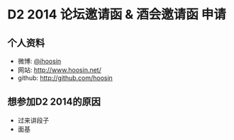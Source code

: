 # D2 2014 论坛邀请函 & 酒会邀请函 申请

## 个人资料

- 微博: [@ihoosin](http://weibo.com/273500363)
- 网站: http://www.hoosin.net/
- github: http://github.com/hoosin

## 想参加D2 2014的原因

- 过来讲段子
- 面基
